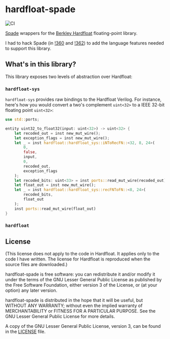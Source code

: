 # hardfloat-spade

![CI](https://github.com/ethanuppal/hardfloat-spade/actions/workflows/ci.yaml/badge.svg)

[Spade](https://spade-lang.org) wrappers for the [Berkley Hardfloat](https://github.com/ucb-bar/berkeley-hardfloat) floating-point library.

I had to hack Spade (in [!360](https://gitlab.com/spade-lang/spade/-/merge_requests/360) and [!362](https://gitlab.com/spade-lang/spade/-/merge_requests/362)) to add the language features needed to support this library.

## What's in this library?

This library exposes two levels of abstraction over Hardfloat:

### `hardfloat-sys`

`hardfloat-sys` provides raw bindings to the Hardfloat Verilog.
For instance, here's how you would convert a two's complement `uint<32>` to a
IEEE 32-bit floating point `uint<32>`:

```rs
use std::ports;

entity uint32_to_float32(input: uint<32>) -> uint<32> {
    let recoded_out = inst new_mut_wire();
    let exception_flags = inst new_mut_wire();
    let _ = inst hardfloat::hardfloat_sys::iNToRecFN::<32, 8, 24>(
        0, 
        false, 
        input, 
        0, 
        recoded_out, 
        exception_flags
    );
    let recoded_bits: uint<33> = inst ports::read_mut_wire(recoded_out);
    let float_out = inst new_mut_wire();
    let _ = inst hardfloat::hardfloat_sys::recFNToFN::<8, 24>(
        recoded_bits, 
        float_out
    );
    inst ports::read_mut_wire(float_out)
}
```

### `hardfloat`

## License

(This license does not apply to the code in Hardfloat. It applies only to the
code I have written. The license for Hardfloat is reproduced when the source
files are downloaded.)

hardfloat-spade is free software: you can redistribute it and/or modify it under the terms of the GNU Lesser General Public License as published by the Free Software Foundation, either version 3 of the License, or (at your option) any later version.

hardfloat-spade is distributed in the hope that it will be useful, but WITHOUT ANY WARRANTY; without even the implied warranty of MERCHANTABILITY or FITNESS FOR A PARTICULAR PURPOSE. See the GNU Lesser General Public License for more details.

A copy of the GNU Lesser General Public License, version 3, can be found in the [LICENSE](LICENSE) file.
